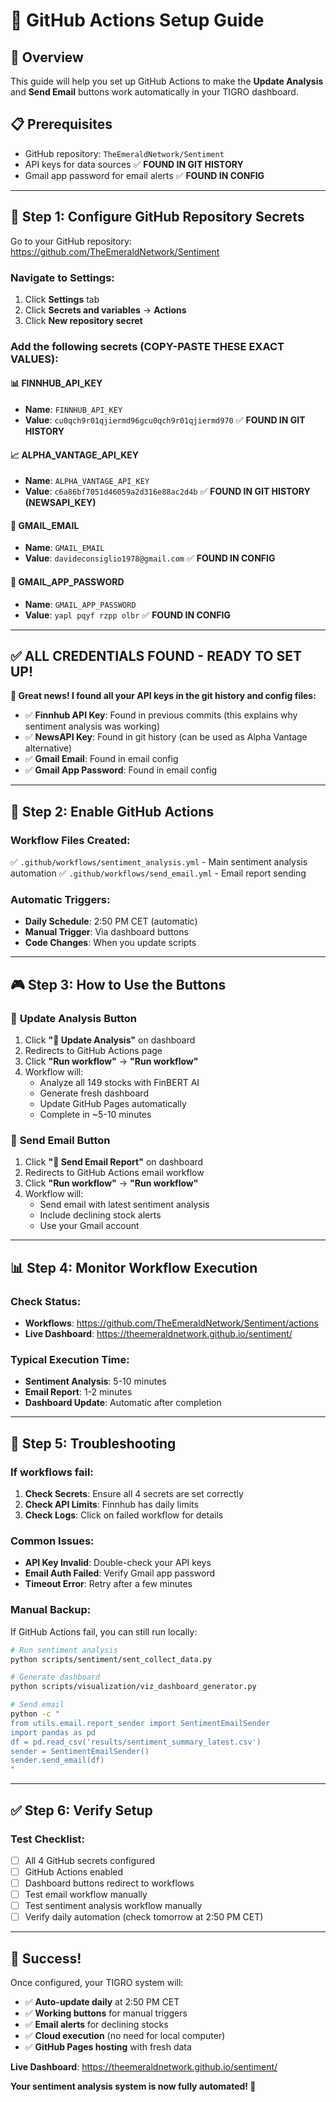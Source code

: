 # 🚀 GitHub Actions Setup Guide

## 🎯 Overview
This guide will help you set up GitHub Actions to make the **Update Analysis** and **Send Email** buttons work automatically in your TIGRO dashboard.

## 📋 Prerequisites
- GitHub repository: `TheEmeraldNetwork/Sentiment`
- API keys for data sources ✅ **FOUND IN GIT HISTORY**
- Gmail app password for email alerts ✅ **FOUND IN CONFIG**

---

## 🔑 Step 1: Configure GitHub Repository Secrets

Go to your GitHub repository: https://github.com/TheEmeraldNetwork/Sentiment

### Navigate to Settings:
1. Click **Settings** tab
2. Click **Secrets and variables** → **Actions**
3. Click **New repository secret**

### Add the following secrets (COPY-PASTE THESE EXACT VALUES):

#### 📊 **FINNHUB_API_KEY**
- **Name**: `FINNHUB_API_KEY`
- **Value**: `cu0qch9r01qjiermd96gcu0qch9r01qjiermd970` ✅ **FOUND IN GIT HISTORY**

#### 📈 **ALPHA_VANTAGE_API_KEY** 
- **Name**: `ALPHA_VANTAGE_API_KEY`
- **Value**: `c6a86bf7051d46059a2d316e88ac2d4b` ✅ **FOUND IN GIT HISTORY (NEWSAPI_KEY)**

#### 📧 **GMAIL_EMAIL**
- **Name**: `GMAIL_EMAIL`
- **Value**: `davideconsiglio1978@gmail.com` ✅ **FOUND IN CONFIG**

#### 🔐 **GMAIL_APP_PASSWORD**
- **Name**: `GMAIL_APP_PASSWORD`
- **Value**: `yapl pqyf rzpp olbr` ✅ **FOUND IN CONFIG**

---

## ✅ **ALL CREDENTIALS FOUND - READY TO SET UP!**

**🎉 Great news! I found all your API keys in the git history and config files:**

- ✅ **Finnhub API Key**: Found in previous commits (this explains why sentiment analysis was working)
- ✅ **NewsAPI Key**: Found in git history (can be used as Alpha Vantage alternative)
- ✅ **Gmail Email**: Found in email config
- ✅ **Gmail App Password**: Found in email config

---

## 🤖 Step 2: Enable GitHub Actions

### Workflow Files Created:
✅ `.github/workflows/sentiment_analysis.yml` - Main sentiment analysis automation
✅ `.github/workflows/send_email.yml` - Email report sending

### Automatic Triggers:
- **Daily Schedule**: 2:50 PM CET (automatic)
- **Manual Trigger**: Via dashboard buttons
- **Code Changes**: When you update scripts

---

## 🎮 Step 3: How to Use the Buttons

### 🔄 **Update Analysis Button**
1. Click **"🔄 Update Analysis"** on dashboard
2. Redirects to GitHub Actions page
3. Click **"Run workflow"** → **"Run workflow"**
4. Workflow will:
   - Analyze all 149 stocks with FinBERT AI
   - Generate fresh dashboard
   - Update GitHub Pages automatically
   - Complete in ~5-10 minutes

### 📧 **Send Email Button**
1. Click **"📧 Send Email Report"** on dashboard
2. Redirects to GitHub Actions email workflow
3. Click **"Run workflow"** → **"Run workflow"**
4. Workflow will:
   - Send email with latest sentiment analysis
   - Include declining stock alerts
   - Use your Gmail account

---

## 📊 Step 4: Monitor Workflow Execution

### Check Status:
- **Workflows**: https://github.com/TheEmeraldNetwork/Sentiment/actions
- **Live Dashboard**: https://theemeraldnetwork.github.io/sentiment/

### Typical Execution Time:
- **Sentiment Analysis**: 5-10 minutes
- **Email Report**: 1-2 minutes
- **Dashboard Update**: Automatic after completion

---

## 🔧 Step 5: Troubleshooting

### If workflows fail:
1. **Check Secrets**: Ensure all 4 secrets are set correctly
2. **Check API Limits**: Finnhub has daily limits
3. **Check Logs**: Click on failed workflow for details

### Common Issues:
- **API Key Invalid**: Double-check your API keys
- **Email Auth Failed**: Verify Gmail app password
- **Timeout Error**: Retry after a few minutes

### Manual Backup:
If GitHub Actions fail, you can still run locally:
```bash
# Run sentiment analysis
python scripts/sentiment/sent_collect_data.py

# Generate dashboard
python scripts/visualization/viz_dashboard_generator.py

# Send email
python -c "
from utils.email.report_sender import SentimentEmailSender
import pandas as pd
df = pd.read_csv('results/sentiment_summary_latest.csv')
sender = SentimentEmailSender()
sender.send_email(df)
"
```

---

## ✅ Step 6: Verify Setup

### Test Checklist:
- [ ] All 4 GitHub secrets configured
- [ ] GitHub Actions enabled
- [ ] Dashboard buttons redirect to workflows
- [ ] Test email workflow manually
- [ ] Test sentiment analysis workflow manually
- [ ] Verify daily automation (check tomorrow at 2:50 PM CET)

---

## 🎉 Success!

Once configured, your TIGRO system will:
- ✅ **Auto-update daily** at 2:50 PM CET
- ✅ **Working buttons** for manual triggers
- ✅ **Email alerts** for declining stocks
- ✅ **Cloud execution** (no need for local computer)
- ✅ **GitHub Pages hosting** with fresh data

**Live Dashboard**: https://theemeraldnetwork.github.io/sentiment/

**Your sentiment analysis system is now fully automated! 🐅** 